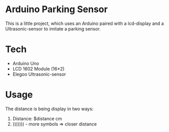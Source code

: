 # Arduino Parking Sensor
This is a little project, which uses an Arduino paired with a lcd-display and a Ultrasonic-sensor to imitate a parking sensor.

# Tech 
- Arduino Uno
- LCD 1602 Module (16*2)
- Elegoo Ultrasonic-sensor 

# Usage
The distance is being display in two ways:
1. Distance: $distance cm
2. ))))))) - more symbols => closer distance

